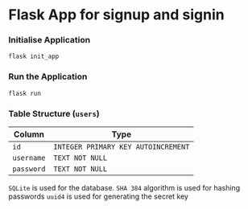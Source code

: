 # Flask App for signup and signin

### Initialise Application
```flask init_app```

### Run the Application
```flask run```

### Table Structure (`users`)
| Column  | Type|
| ------------- | ------------- |
| `id`  | `INTEGER PRIMARY KEY AUTOINCREMENT` |
| `username`  | `TEXT NOT NULL`  |
| `password`  | `TEXT NOT NULL`  |


`SQLite` is used for the database.
`SHA 384` algorithm is used for hashing passwords
`uuid4` is used for generating the secret key
